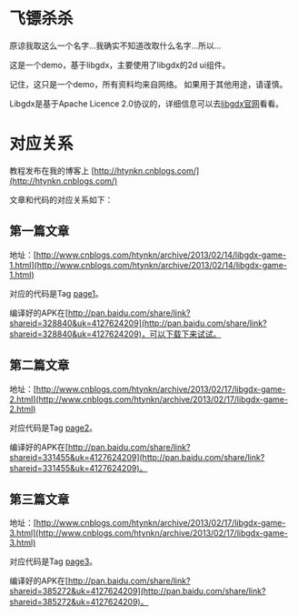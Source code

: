 飞镖杀杀
========
原谅我取这么一个名字...我确实不知道改取什么名字...所以...

这是一个demo，基于libgdx，主要使用了libgdx的2d ui组件。

记住，这只是一个demo，所有资料均来自网络。
如果用于其他用途，请谨慎。

Libgdx是基于Apache Licence 2.0协议的，详细信息可以去[libgdx官网](http://libgdx.badlogicgames.com/)看看。

对应关系
========
教程发布在我的博客上 [http://htynkn.cnblogs.com/](http://htynkn.cnblogs.com/)

文章和代码的对应关系如下：

第一篇文章
--------
地址：[http://www.cnblogs.com/htynkn/archive/2013/02/14/libgdx-game-1.html](http://www.cnblogs.com/htynkn/archive/2013/02/14/libgdx-game-1.html)

对应的代码是Tag [page1](https://github.com/htynkn/DartsShaSha/tree/page1)。

编译好的APK在[http://pan.baidu.com/share/link?shareid=328840&uk=4127624209](http://pan.baidu.com/share/link?shareid=328840&uk=4127624209)，可以下载下来试试。

第二篇文章
---------
地址：[http://www.cnblogs.com/htynkn/archive/2013/02/17/libgdx-game-2.html](http://www.cnblogs.com/htynkn/archive/2013/02/17/libgdx-game-2.html)

对应代码是Tag [page2](https://github.com/htynkn/DartsShaSha/tree/page2)。

编译好的APK在[http://pan.baidu.com/share/link?shareid=331455&uk=4127624209](http://pan.baidu.com/share/link?shareid=331455&uk=4127624209)。

第三篇文章
---------
地址：[http://www.cnblogs.com/htynkn/archive/2013/02/17/libgdx-game-3.html](http://www.cnblogs.com/htynkn/archive/2013/02/17/libgdx-game-3.html)

对应代码是Tag [page3](https://github.com/htynkn/DartsShaSha/tree/page3)。

编译好的APK在[http://pan.baidu.com/share/link?shareid=385272&uk=4127624209](http://pan.baidu.com/share/link?shareid=385272&uk=4127624209)。



